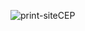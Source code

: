 ![print-siteCEP](https://user-images.githubusercontent.com/61232375/170605913-58e6ef9a-e384-4ddc-933c-0626b4324207.png)
